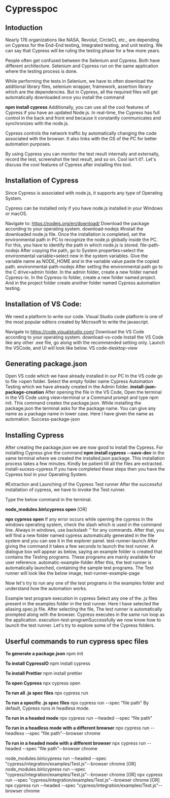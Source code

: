 # Cypresspoc


## Intoduction

Nearly 176 organizations like NASA, Revolut, CircleCI, etc., are depending on Cypress for the End-End testing, Integrated testing, and unit testing. We can say that Cypress will be ruling the testing phase for a few more years.

People often get confused between the Selenium and Cypress. Both have different architecture. Selenium and Cypress run on the same application where the testing process is done.

While performing the tests in Selenium, we have to often download the additional library files, selenium wrapper, framework, assertion library which are the dependencies. But in Cypress, all the required files will get automatically downloaded once you install the command

**npm install cypress**
Additionally, you can use all the cool features of Cypress if you have an updated Node.js. In real-time, the Cypress has full control in the back and front end because it constantly communicates and synchronizes with the node.js.

Cypress controls the network traffic by automatically changing the code associated with the browser. It also links with the OS of the PC for better automation purposes.

By using Cypress you can monitor the test result internally and externally, record the test, screenshot the test result, and so on. Cool isn't it?. Let's discuss the cool features of Cypress after installing this tool.

## Installation of Cypress
Since Cypress is associated with node.js, it supports any type of Operating System.

Cypress can be installed only if you have node.js installed in your Windows or macOS.

Navigate to: https://nodejs.org/en/download/
Download the package according to your operating system.
download-nodejs
#Install the downloaded node.js file.
Once the installation is completed, set the environmental path in PC to recognize the node.js globally inside the PC. For this, you have to identify the path in which node.js is stored.
file-path-nodejs
After copying the path, go to System properties>select the environmental variable>select new in the system variables.
Give the variable name as NODE_HOME and in the variable value paste the copied path.
environmental-path-nodejs
After setting the environmental path go to the C drive>admin folder. In the admin folder, create a new folder named Cypress-Io. In the Cypress-Io folder, create a new folder named project. And in the project folder create another folder named Cypress automation testing.

## Installation of VS Code:
We need a platform to write our code. Visual Studio code platform is one of the most popular editors created by Microsoft to write the javascript.

Navigate to https://code.visualstudio.com/
Download the VS Code according to your operating system.
download-vs-code
Install the VS Code like any other .exe file, go along with the recommended setting only.
Launch the VSCode, and UI will look like below.
VS code-desktop-view

## Generating package.json
Open VS code which we have already installed in our PC
In the VS code go to file >open folder.
Select the empty folder name Cypress Automation Testing which we have already created in the Admin folder.
**install-json-package-creation**
After opening the file in the VS Code, Open the terminal in the VS Code using view>terminal or a Command prompt and type npm init. This command creates the package.json. While installing the package.json the terminal asks for the package name. You can give any name as a package name in lower case. Here I have given the name as automation.
Success-package-json

## Installing Cypress
After creating the package.json we are now good to install the Cypress.
For installing Cypress give the command **npm install cypress --save-dev** in the same terminal where we created the installed.json package.
This installation process takes a few minutes. Kindly be patient till all the files are extracted.
install-sucess-cypress
If you have completed these steps then you have the Cypress tool in your Operating System.

#Extraction and Launching of the Cypress Test runner
After the successful installation of cypress, we have to invoke the Test runner.

Type the below command in the terminal.

**node_modules\.bin\cypress open​**
[OR]

**npx cypress open**
If any error occurs while opening the cypress in the windows operating system, check the slash which is used in the command line. Always in windows, use backslash '\' for any commands.
After that, you will find a new folder named cypress automatically generated in the file system and you can see it in the explorer panel.
test-runner-launch
After giving the command it takes a few seconds to launch the test runner. A dialogue box will appear as below, saying an example folder is created that contains the Testing programs. These programs are mainly available for user reference.
automatic-example-folder
After this, the test runner is automatically launched, containing the sample test programs. The Test runner will look like the below image,
test-runner-example-page

Now let's try to run any one of the test programs in the examples folder and understand how the automation works.

Example test program execution in cypress
Select any one of the .js files present in the examples folder in the test runner. Here I have selected the aliasing.spec.js file.
After selecting the file, The test runner is automatically prompted along with the browser. Cypress executes in the same run loop as the application.
execution-test-programSuccessfully we now know how to launch the test runner. Let's try to explore some of the Cypress folders.


## Userful commands to run cypress spec files 

**To generate a package.json**
npm init

**To install CypressIO**
npm install cypress

**To install Prettier**
npm install prettier​

**To open Cypress**
npx cypress open

**To run all .js spec files**
npx cypress run

**To run a specific .js spec files**
npx cypress run --spec "file path"
By default, Cypress runs in headless mode.

**To run in a headed mode**
npx cypress run --headed --spec "file path"

**To run in a headless mode with a different browser**
npx cypress run --headless --spec "file path"--browser chrome

**To run in a headed mode with a different browser**
npx cypress run --headed --spec "file path"--browser chrome

node_modules\.bin\cypress run --headed --spec "cypress/integration/examples/Test.js"--browser chrome
[OR]
node_modules\.bin\cypress run --spec "cypress/integration/examples/Test.js"--browser chrome
[OR]
npx cypress run --spec "cypress/integration/examples/Test.js"--browser chrome
[OR]
npx cypress run --headed --spec "cypress/integration/examples/Test.js"--browser chrome


